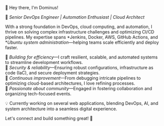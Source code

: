 👋 Hey there, I'm Dominus!  

🚀 *Senior DevOps Engineer | Automation Enthusiast | Cloud Architect*  

With a strong foundation in DevOps, cloud computing, and automation, I thrive on solving complex infrastructure challenges and optimizing CI/CD pipelines. My expertise spans *Jenkins, Docker, AWS, GitHub Actions, and **Ubuntu system administration*—helping teams scale efficiently and deploy faster.  

🔹 *Building for efficiency*—I craft resilient, scalable, and automated systems to streamline development workflows.  
🔹 *Security & reliability*—Ensuring robust configurations, infrastructure as code (IaC), and secure deployment strategies.  
🔹 *Continuous improvement*—From debugging intricate pipelines to optimizing cloud-based architectures, I love refining processes.  
🔹 *Passionate about community*—Engaged in fostering collaboration and organizing tech-focused events.  

💡 Currently working on several web applications, blending DevOps, AI, and system architecture into a seamless digital experience.  

Let's connect and build something great! 🚀  

<!---
ztevens/ztevens is a ✨ special ✨ repository because its `README.md` (this file) appears on your GitHub profile.
You can click the Preview link to take a look at your changes.
--->
